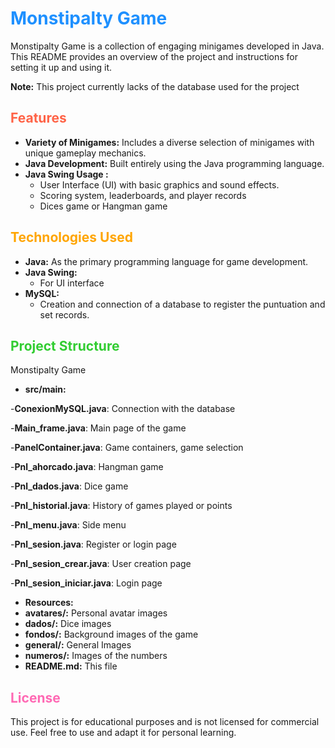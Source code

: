 # <span style="color:#1e90ff;">Monstipalty Game</span>

Monstipalty Game is a collection of engaging minigames developed in Java. This README provides an overview of the project and instructions for setting it up and using it. 

**Note:** This project currently lacks of the database used for the project

## <span style="color:#ff6347;">Features</span>

- **Variety of Minigames:** Includes a diverse selection of minigames with unique gameplay mechanics.
- **Java Development:** Built entirely using the Java programming language.
- **Java Swing Usage :** 
    - User Interface (UI) with basic graphics and sound effects.
    - Scoring system, leaderboards, and player records
    - Dices game or Hangman game

## <span style="color:#ffa500;">Technologies Used</span>

- **Java:** As the primary programming language for game development.
- **Java Swing:** 
    - For UI interface
- **MySQL:** 
    - Creation and connection of a database to register the puntuation and set records.

## <span style="color:#32cd32;">Project Structure</span>

Monstipalty Game

- **src/main:**
  
-**ConexionMySQL.java**: Connection with the database
  
-**Main_frame.java**: Main page of the game

-**PanelContainer.java**: Game containers, game selection

-**Pnl_ahorcado.java**: Hangman game

-**Pnl_dados.java**: Dice game

-**Pnl_historial.java**: History of games played or points

-**Pnl_menu.java**: Side menu

-**Pnl_sesion.java**: Register or login page

-**Pnl_sesion_crear.java**: User creation page

-**Pnl_sesion_iniciar.java**: Login page

- **Resources:**
- **avatares/:** Personal avatar images
- **dados/:** Dice images
- **fondos/:** Background images of the game
- **general/:** General Images
- **numeros/:** Images of the numbers
-  **README.md:** This file

## <span style="color:#ff69b4;">License</span>
This project is for educational purposes and is not licensed for commercial use. Feel free to use and adapt it for personal learning.
